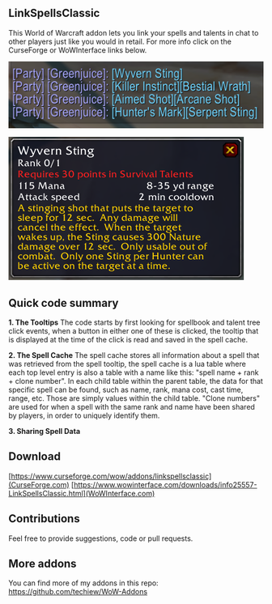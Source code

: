 ## LinkSpellsClassic
This World of Warcraft addon lets you link your spells and talents in chat to other players just like you would in retail. For more info click on the CurseForge or WoWInterface links below.

![Chat link preview](https://github.com/techiew/LinkSpellsClassic/blob/master/chat%20link%20preview.png)

![Tooltip preview](https://github.com/techiew/LinkSpellsClassic/blob/master/tooltip%20preview.png)

## Quick code summary

**1. The Tooltips**
The code starts by first looking for spellbook and talent tree click events, when a button in either one of these is clicked, the tooltip that is displayed at the time of the click is read and saved in the spell cache.

**2. The Spell Cache**
The spell cache stores all information about a spell that was retrieved from the spell tooltip, the spell cache is a lua table where each top level entry is also a table with a name like this: "spell name + rank + clone number". In each child table within the parent table, the data for that specific spell can be found, such as name, rank, mana cost, cast time, range, etc. Those are simply values within the child table. "Clone numbers" are used for when a spell with the same rank and name have been shared by players, in order to uniquely identify them.

**3. Sharing Spell Data**


## Download
[https://www.curseforge.com/wow/addons/linkspellsclassic](CurseForge.com)
[https://www.wowinterface.com/downloads/info25557-LinkSpellsClassic.html](WoWInterface.com)

## Contributions
Feel free to provide suggestions, code or pull requests.

## More addons
You can find more of my addons in this repo: https://github.com/techiew/WoW-Addons
